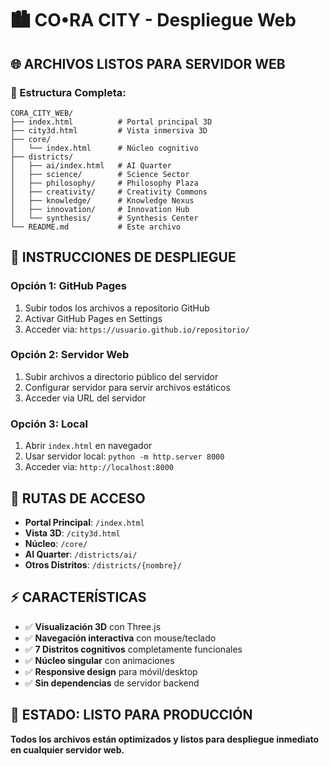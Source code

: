 # 🏙️ CO•RA CITY - Despliegue Web

## 🌐 **ARCHIVOS LISTOS PARA SERVIDOR WEB**

### 📁 Estructura Completa:
```
CORA_CITY_WEB/
├── index.html          # Portal principal 3D
├── city3d.html         # Vista inmersiva 3D
├── core/
│   └── index.html      # Núcleo cognitivo
├── districts/
│   ├── ai/index.html   # AI Quarter
│   ├── science/        # Science Sector
│   ├── philosophy/     # Philosophy Plaza
│   ├── creativity/     # Creativity Commons
│   ├── knowledge/      # Knowledge Nexus
│   ├── innovation/     # Innovation Hub
│   └── synthesis/      # Synthesis Center
└── README.md           # Este archivo
```

## 🚀 **INSTRUCCIONES DE DESPLIEGUE**

### **Opción 1: GitHub Pages**
1. Subir todos los archivos a repositorio GitHub
2. Activar GitHub Pages en Settings
3. Acceder via: `https://usuario.github.io/repositorio/`

### **Opción 2: Servidor Web**
1. Subir archivos a directorio público del servidor
2. Configurar servidor para servir archivos estáticos
3. Acceder via URL del servidor

### **Opción 3: Local**
1. Abrir `index.html` en navegador
2. Usar servidor local: `python -m http.server 8000`
3. Acceder via: `http://localhost:8000`

## 🎯 **RUTAS DE ACCESO**

- **Portal Principal**: `/index.html`
- **Vista 3D**: `/city3d.html`
- **Núcleo**: `/core/`
- **AI Quarter**: `/districts/ai/`
- **Otros Distritos**: `/districts/{nombre}/`

## ⚡ **CARACTERÍSTICAS**

- ✅ **Visualización 3D** con Three.js
- ✅ **Navegación interactiva** con mouse/teclado
- ✅ **7 Distritos cognitivos** completamente funcionales
- ✅ **Núcleo singular** con animaciones
- ✅ **Responsive design** para móvil/desktop
- ✅ **Sin dependencias** de servidor backend

## 🌟 **ESTADO: LISTO PARA PRODUCCIÓN**

**Todos los archivos están optimizados y listos para despliegue inmediato en cualquier servidor web.**